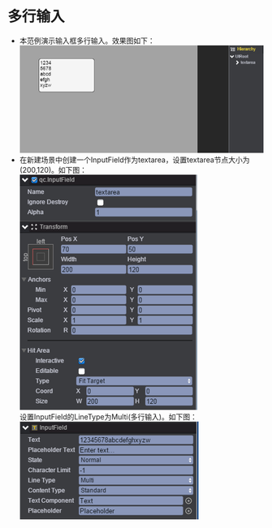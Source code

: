 # 多行输入

* 本范例演示输入框多行输入。效果图如下：<br>
![](images\UI.png)
* 在新建场景中创建一个InputField作为textarea，设置textarea节点大小为(200,120)。如下图：<br>
![](images\inputField.png)<br>
设置InputField的LineType为Multi(多行输入)。如下图：<br>
![](images\multi.png)
